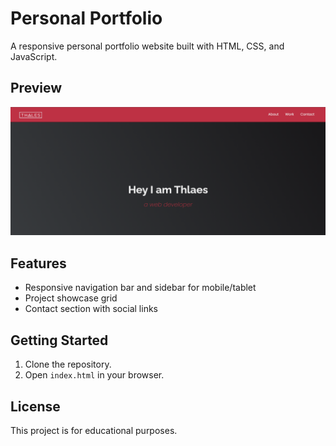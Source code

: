 # Personal Portfolio

A responsive personal portfolio website built with HTML, CSS, and JavaScript.

## Preview

![Project Preview](./READMEimg/ProjectScreen.png)

## Features

- Responsive navigation bar and sidebar for mobile/tablet
- Project showcase grid
- Contact section with social links

## Getting Started

1. Clone the repository.
2. Open `index.html` in your browser.

## License

This project is for educational purposes.
